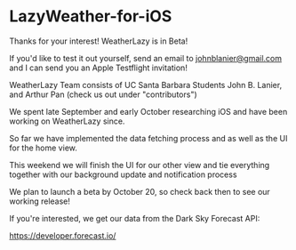 # LazyWeather-for-iOS

Thanks for your interest! WeatherLazy is in Beta!

If you'd like to test it out yourself, send an email to johnblanier@gmail.com and I can send you an Apple Testflight invitation!

WeatherLazy Team consists of UC Santa Barbara Students John B. Lanier, and Arthur Pan (check us out under "contributors")

We spent late September and early October researching iOS and have been working on WeatherLazy since.

So far we have implemented the data fetching process and as well as the UI for the home view.

This weekend we will finish the UI for our other view and tie everything together with our background update and notification process

We plan to launch a beta by October 20, so check back then to see our working release!

If you're interested, we get our data from the Dark Sky Forecast API:

https://developer.forecast.io/

